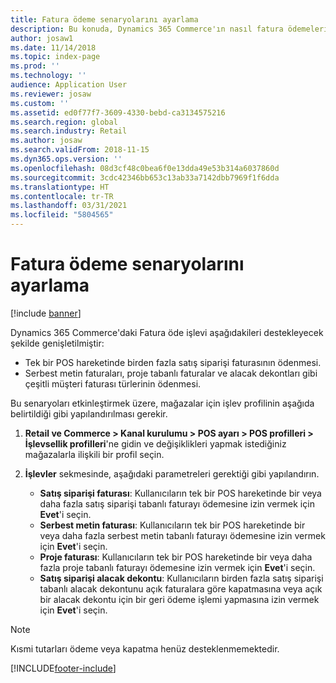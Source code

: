 ```yaml
---
title: Fatura ödeme senaryolarını ayarlama
description: Bu konuda, Dynamics 365 Commerce'ın nasıl fatura ödemeleriyle ilgili çeşitli senaryoları destekleyecek şekilde yapılandırılacağı açıklanmaktadır.
author: josaw1
ms.date: 11/14/2018
ms.topic: index-page
ms.prod: ''
ms.technology: ''
audience: Application User
ms.reviewer: josaw
ms.custom: ''
ms.assetid: ed0f77f7-3609-4330-bebd-ca3134575216
ms.search.region: global
ms.search.industry: Retail
ms.author: josaw
ms.search.validFrom: 2018-11-15
ms.dyn365.ops.version: ''
ms.openlocfilehash: 08d3cf48c0bea6f0e13dda49e53b314a6037860d
ms.sourcegitcommit: 3cdc42346bb653c13ab33a7142dbb7969f1f6dda
ms.translationtype: HT
ms.contentlocale: tr-TR
ms.lasthandoff: 03/31/2021
ms.locfileid: "5804565"
---
```

# <a name="set-up-pay-invoice-scenarios"></a>Fatura ödeme senaryolarını ayarlama

[!include [banner](includes/banner.md)]

Dynamics 365 Commerce'daki Fatura öde işlevi aşağıdakileri destekleyecek şekilde genişletilmiştir:

- Tek bir POS hareketinde birden fazla satış siparişi faturasının ödenmesi.
- Serbest metin faturaları, proje tabanlı faturalar ve alacak dekontları gibi çeşitli müşteri faturası türlerinin ödenmesi.

Bu senaryoları etkinleştirmek üzere, mağazalar için işlev profilinin aşağıda belirtildiği gibi yapılandırılması gerekir.

1. **Retail ve Commerce \> Kanal kurulumu \> POS ayarı \> POS profilleri \> İşlevsellik profilleri**'ne gidin ve değişiklikleri yapmak istediğiniz mağazalarla ilişkili bir profil seçin.
2. **İşlevler** sekmesinde, aşağıdaki parametreleri gerektiği gibi yapılandırın.

    - **Satış siparişi faturası**: Kullanıcıların tek bir POS hareketinde bir veya daha fazla satış siparişi tabanlı faturayı ödemesine izin vermek için **Evet**'i seçin.
    - **Serbest metin faturası**: Kullanıcıların tek bir POS hareketinde bir veya daha fazla serbest metin tabanlı faturayı ödemesine izin vermek için **Evet**'i seçin.
    - **Proje faturası**: Kullanıcıların tek bir POS hareketinde bir veya daha fazla proje tabanlı faturayı ödemesine izin vermek için **Evet**'i seçin.
    - **Satış siparişi alacak dekontu**: Kullanıcıların birden fazla satış siparişi tabanlı alacak dekontunu açık faturalara göre kapatmasına veya açık bir alacak dekontu için bir geri ödeme işlemi yapmasına izin vermek için **Evet**'i seçin.

> [!NOTE]
> Kısmi tutarları ödeme veya kapatma henüz desteklenmemektedir.


[!INCLUDE[footer-include](../includes/footer-banner.md)]